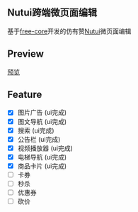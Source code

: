 ## Nutui跨端微页面编辑
基于[free-core](https://github.com/eamesh/free-core)开发的仿有赞[Nutui](https://github.com/jdf2e/nutui)微页面编辑

## Preview
[预览](https://nutui.emesh.cloud)

## Feature
- [x] 图片广告 (ui完成)
- [x] 图文导航 (ui完成)
- [x] 搜索 (ui完成)
- [x] 公告栏 (ui完成)
- [x] 视频播放器 (ui完成)
- [x] 电梯导航 (ui完成)
- [x] 商品卡片 (ui完成)
- [ ] 卡券
- [ ] 秒杀
- [ ] 优惠券
- [ ] 砍价
